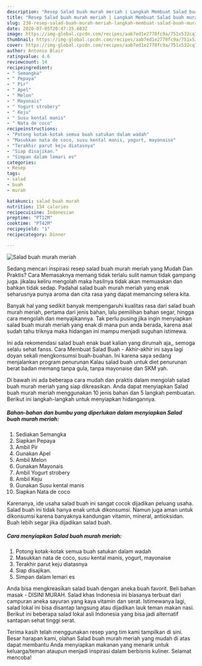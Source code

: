 ```yaml
---
description: "Resep Salad buah murah meriah | Langkah Membuat Salad buah murah meriah Yang Enak dan Simpel"
title: "Resep Salad buah murah meriah | Langkah Membuat Salad buah murah meriah Yang Enak dan Simpel"
slug: 238-resep-salad-buah-murah-meriah-langkah-membuat-salad-buah-murah-meriah-yang-enak-dan-simpel
date: 2020-07-05T20:47:25.683Z
image: https://img-global.cpcdn.com/recipes/aab7ed1e2770fc9a/751x532cq70/salad-buah-murah-meriah-foto-resep-utama.jpg
thumbnail: https://img-global.cpcdn.com/recipes/aab7ed1e2770fc9a/751x532cq70/salad-buah-murah-meriah-foto-resep-utama.jpg
cover: https://img-global.cpcdn.com/recipes/aab7ed1e2770fc9a/751x532cq70/salad-buah-murah-meriah-foto-resep-utama.jpg
author: Antonio Blair
ratingvalue: 4.6
reviewcount: 14
recipeingredient:
- " Semangka"
- " Pepaya"
- " Pir"
- " Apel"
- " Melon"
- " Mayonais"
- " Yogurt strobery"
- " Keju"
- " Susu kental manis"
- " Nata de coco"
recipeinstructions:
- "Potong kotak-kotak semua buah satukan dalam wadah"
- "Masukkan nata de coco, susu kental manis, yogurt, mayonaise"
- "Terakhir parut keju diatasnya"
- "Siap disajikan."
- "Simpan dalam lemari es"
categories:
- Resep
tags:
- salad
- buah
- murah

katakunci: salad buah murah 
nutrition: 154 calories
recipecuisine: Indonesian
preptime: "PT12M"
cooktime: "PT42M"
recipeyield: "1"
recipecategory: Dinner

---
```



![Salad buah murah meriah](https://img-global.cpcdn.com/recipes/aab7ed1e2770fc9a/751x532cq70/salad-buah-murah-meriah-foto-resep-utama.jpg)

Sedang mencari inspirasi resep salad buah murah meriah yang Mudah Dan Praktis? Cara Memasaknya memang tidak terlalu sulit namun tidak gampang juga. jikalau keliru mengolah maka hasilnya tidak akan memuaskan dan bahkan tidak sedap. Padahal salad buah murah meriah yang enak seharusnya punya aroma dan cita rasa yang dapat memancing selera kita.

Banyak hal yang sedikit banyak mempengaruhi kualitas rasa dari salad buah murah meriah, pertama dari jenis bahan, lalu pemilihan bahan segar, hingga cara mengolah dan menyajikannya. Tak perlu pusing jika ingin menyiapkan salad buah murah meriah yang enak di mana pun anda berada, karena asal sudah tahu triknya maka hidangan ini mampu menjadi suguhan istimewa.

Ini ada rekomendasi salad buah enak buat kalian yang dirumah aja,, semoga selalu sehat fanss. Cara Membuat Salad Buah - Akhir-akhir ini saya lagi doyan sekali mengkonsumsi buah-buahan. Ini karena saya sedang menjalankan program penurunan Kalau salad buah untuk diet penurunan berat badan memang tanpa gula, tanpa mayonaise dan SKM yah.


Di bawah ini ada beberapa cara mudah dan praktis dalam mengolah salad buah murah meriah yang siap dikreasikan. Anda dapat menyiapkan Salad buah murah meriah menggunakan 10 jenis bahan dan 5 langkah pembuatan. Berikut ini langkah-langkah untuk menyiapkan hidangannya.

<!--inarticleads1-->

##### Bahan-bahan dan bumbu yang diperlukan dalam menyiapkan Salad buah murah meriah:

1. Sediakan  Semangka
1. Siapkan  Pepaya
1. Ambil  Pir
1. Gunakan  Apel
1. Ambil  Melon
1. Gunakan  Mayonais
1. Ambil  Yogurt strobery
1. Ambil  Keju
1. Gunakan  Susu kental manis
1. Siapkan  Nata de coco


Karenanya, ide usaha salad buah ini sangat cocok dijadikan peluang usaha. Salad buah ini tidak hanya enak untuk dikonsumsi. Namun juga aman untuk dikonsumsi karena banyaknya kandungan vitamin, mineral, antioksidan. Buah lebih segar jika dijadikan salad buah. 

<!--inarticleads2-->

##### Cara menyiapkan Salad buah murah meriah:

1. Potong kotak-kotak semua buah satukan dalam wadah
1. Masukkan nata de coco, susu kental manis, yogurt, mayonaise
1. Terakhir parut keju diatasnya
1. Siap disajikan.
1. Simpan dalam lemari es


Anda bisa mengkreasikan salad buah dengan aneka buah favorit. Beli bahan masak - DISINI MURAH. Salad khas Indonesia ini biasanya terbuat dari campuran aneka sayuran yang kaya vitamin dan serat. Istimewanya lagi, salad lokal ini bisa disantap langsung atau dijadikan lauk teman makan nasi. Berikut ini beberapa salad lokal asli Indonesia yang bisa jadi alternatif santapan sehat tinggi serat. 

Terima kasih telah menggunakan resep yang tim kami tampilkan di sini. Besar harapan kami, olahan Salad buah murah meriah yang mudah di atas dapat membantu Anda menyiapkan makanan yang menarik untuk keluarga/teman ataupun menjadi inspirasi dalam berbisnis kuliner. Selamat mencoba!
